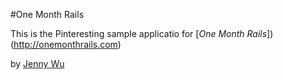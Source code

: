 #One Month Rails

This is the Pinteresting sample applicatio for [*One Month Rails*])(http://onemonthrails.com)

by [Jenny Wu](wutail.com)


